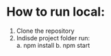 # How to run local:

1. Clone the repository
2. Indisde project folder run:  
   a. npm install
   b. npm start

